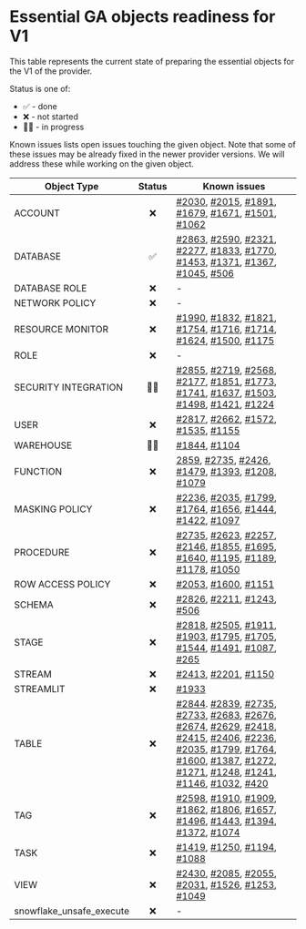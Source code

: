 # Essential GA objects readiness for V1

This table represents the current state of preparing the essential objects for the V1 of the provider.

Status is one of:
- ✅ - done<br>
- ❌ - not started<br>
- 👨‍💻 - in progress<br>

Known issues lists open issues touching the given object. Note that some of these issues may be already fixed in the
newer provider versions. We will address these while working on the given object.

| Object Type              | Status | Known issues                                                                                                                                                                                                                                                                                                                                                                                                                                                                                                                                                                                                                                                                                                                                                                                                                                                                                                                                                                                                                                                                                                                                                                                                                                                                                                                                                                                                                                                                                                                                                                                                                                                                                                                                                                                                                                                                                                                                                                                                                                                                                                         |
|--------------------------|:------:|----------------------------------------------------------------------------------------------------------------------------------------------------------------------------------------------------------------------------------------------------------------------------------------------------------------------------------------------------------------------------------------------------------------------------------------------------------------------------------------------------------------------------------------------------------------------------------------------------------------------------------------------------------------------------------------------------------------------------------------------------------------------------------------------------------------------------------------------------------------------------------------------------------------------------------------------------------------------------------------------------------------------------------------------------------------------------------------------------------------------------------------------------------------------------------------------------------------------------------------------------------------------------------------------------------------------------------------------------------------------------------------------------------------------------------------------------------------------------------------------------------------------------------------------------------------------------------------------------------------------------------------------------------------------------------------------------------------------------------------------------------------------------------------------------------------------------------------------------------------------------------------------------------------------------------------------------------------------------------------------------------------------------------------------------------------------------------------------------------------------|
| ACCOUNT                  |   ❌    | [#2030](https://github.com/Snowflake-Labs/terraform-provider-snowflake/issues/2030), [#2015](https://github.com/Snowflake-Labs/terraform-provider-snowflake/issues/2015), [#1891](https://github.com/Snowflake-Labs/terraform-provider-snowflake/issues/1891), [#1679](https://github.com/Snowflake-Labs/terraform-provider-snowflake/issues/1679), [#1671](https://github.com/Snowflake-Labs/terraform-provider-snowflake/issues/1671), [#1501](https://github.com/Snowflake-Labs/terraform-provider-snowflake/issues/1501), [#1062](https://github.com/Snowflake-Labs/terraform-provider-snowflake/issues/1062)                                                                                                                                                                                                                                                                                                                                                                                                                                                                                                                                                                                                                                                                                                                                                                                                                                                                                                                                                                                                                                                                                                                                                                                                                                                                                                                                                                                                                                                                                                    |
| DATABASE                 |   ✅    | [#2863](https://github.com/Snowflake-Labs/terraform-provider-snowflake/issues/2863), [#2590](https://github.com/Snowflake-Labs/terraform-provider-snowflake/issues/2590), [#2321](https://github.com/Snowflake-Labs/terraform-provider-snowflake/issues/2321), [#2277](https://github.com/Snowflake-Labs/terraform-provider-snowflake/issues/2277), [#1833](https://github.com/Snowflake-Labs/terraform-provider-snowflake/issues/1833), [#1770](https://github.com/Snowflake-Labs/terraform-provider-snowflake/issues/1770), [#1453](https://github.com/Snowflake-Labs/terraform-provider-snowflake/issues/1453), [#1371](https://github.com/Snowflake-Labs/terraform-provider-snowflake/issues/1371), [#1367](https://github.com/Snowflake-Labs/terraform-provider-snowflake/issues/1367), [#1045](https://github.com/Snowflake-Labs/terraform-provider-snowflake/issues/1045), [#506](https://github.com/Snowflake-Labs/terraform-provider-snowflake/issues/506)                                                                                                                                                                                                                                                                                                                                                                                                                                                                                                                                                                                                                                                                                                                                                                                                                                                                                                                                                                                                                                                                                                                                                  |
| DATABASE ROLE            |   ❌    | -                                                                                                                                                                                                                                                                                                                                                                                                                                                                                                                                                                                                                                                                                                                                                                                                                                                                                                                                                                                                                                                                                                                                                                                                                                                                                                                                                                                                                                                                                                                                                                                                                                                                                                                                                                                                                                                                                                                                                                                                                                                                                                                    |
| NETWORK POLICY           |   ❌    | -                                                                                                                                                                                                                                                                                                                                                                                                                                                                                                                                                                                                                                                                                                                                                                                                                                                                                                                                                                                                                                                                                                                                                                                                                                                                                                                                                                                                                                                                                                                                                                                                                                                                                                                                                                                                                                                                                                                                                                                                                                                                                                                    |
| RESOURCE MONITOR         |   ❌    | [#1990](https://github.com/Snowflake-Labs/terraform-provider-snowflake/issues/1990), [#1832](https://github.com/Snowflake-Labs/terraform-provider-snowflake/issues/1832), [#1821](https://github.com/Snowflake-Labs/terraform-provider-snowflake/issues/1821), [#1754](https://github.com/Snowflake-Labs/terraform-provider-snowflake/issues/1754), [#1716](https://github.com/Snowflake-Labs/terraform-provider-snowflake/issues/1716), [#1714](https://github.com/Snowflake-Labs/terraform-provider-snowflake/issues/1714), [#1624](https://github.com/Snowflake-Labs/terraform-provider-snowflake/issues/1624), [#1500](https://github.com/Snowflake-Labs/terraform-provider-snowflake/issues/1500), [#1175](https://github.com/Snowflake-Labs/terraform-provider-snowflake/issues/1175)                                                                                                                                                                                                                                                                                                                                                                                                                                                                                                                                                                                                                                                                                                                                                                                                                                                                                                                                                                                                                                                                                                                                                                                                                                                                                                                          |
| ROLE                     |   ❌    | -                                                                                                                                                                                                                                                                                                                                                                                                                                                                                                                                                                                                                                                                                                                                                                                                                                                                                                                                                                                                                                                                                                                                                                                                                                                                                                                                                                                                                                                                                                                                                                                                                                                                                                                                                                                                                                                                                                                                                                                                                                                                                                                    |
| SECURITY INTEGRATION     | 👨‍💻  | [#2855](https://github.com/Snowflake-Labs/terraform-provider-snowflake/issues/2855), [#2719](https://github.com/Snowflake-Labs/terraform-provider-snowflake/issues/2719), [#2568](https://github.com/Snowflake-Labs/terraform-provider-snowflake/issues/2568), [#2177](https://github.com/Snowflake-Labs/terraform-provider-snowflake/issues/2177), [#1851](https://github.com/Snowflake-Labs/terraform-provider-snowflake/issues/1851), [#1773](https://github.com/Snowflake-Labs/terraform-provider-snowflake/issues/1773), [#1741](https://github.com/Snowflake-Labs/terraform-provider-snowflake/issues/1741), [#1637](https://github.com/Snowflake-Labs/terraform-provider-snowflake/issues/1637), [#1503](https://github.com/Snowflake-Labs/terraform-provider-snowflake/issues/1503), [#1498](https://github.com/Snowflake-Labs/terraform-provider-snowflake/issues/1498), [#1421](https://github.com/Snowflake-Labs/terraform-provider-snowflake/issues/1421), [#1224](https://github.com/Snowflake-Labs/terraform-provider-snowflake/issues/1224)                                                                                                                                                                                                                                                                                                                                                                                                                                                                                                                                                                                                                                                                                                                                                                                                                                                                                                                                                                                                                                                           |
| USER                     |   ❌    | [#2817](https://github.com/Snowflake-Labs/terraform-provider-snowflake/issues/2817), [#2662](https://github.com/Snowflake-Labs/terraform-provider-snowflake/issues/2662), [#1572](https://github.com/Snowflake-Labs/terraform-provider-snowflake/issues/1572), [#1535](https://github.com/Snowflake-Labs/terraform-provider-snowflake/issues/1535), [#1155](https://github.com/Snowflake-Labs/terraform-provider-snowflake/issues/1155)                                                                                                                                                                                                                                                                                                                                                                                                                                                                                                                                                                                                                                                                                                                                                                                                                                                                                                                                                                                                                                                                                                                                                                                                                                                                                                                                                                                                                                                                                                                                                                                                                                                                              |
| WAREHOUSE                | 👨‍💻  | [#1844](https://github.com/Snowflake-Labs/terraform-provider-snowflake/issues/1844), [#1104](https://github.com/Snowflake-Labs/terraform-provider-snowflake/issues/1104)                                                                                                                                                                                                                                                                                                                                                                                                                                                                                                                                                                                                                                                                                                                                                                                                                                                                                                                                                                                                                                                                                                                                                                                                                                                                                                                                                                                                                                                                                                                                                                                                                                                                                                                                                                                                                                                                                                                                             |
| FUNCTION                 |   ❌    | [2859](https://github.com/Snowflake-Labs/terraform-provider-snowflake/issues/2859), [#2735](https://github.com/Snowflake-Labs/terraform-provider-snowflake/issues/2735), [#2426](https://github.com/Snowflake-Labs/terraform-provider-snowflake/issues/2426), [#1479](https://github.com/Snowflake-Labs/terraform-provider-snowflake/issues/1479), [#1393](https://github.com/Snowflake-Labs/terraform-provider-snowflake/issues/1393), [#1208](https://github.com/Snowflake-Labs/terraform-provider-snowflake/issues/1208), [#1079](https://github.com/Snowflake-Labs/terraform-provider-snowflake/issues/1079)                                                                                                                                                                                                                                                                                                                                                                                                                                                                                                                                                                                                                                                                                                                                                                                                                                                                                                                                                                                                                                                                                                                                                                                                                                                                                                                                                                                                                                                                                                     |
| MASKING POLICY           |   ❌    | [#2236](https://github.com/Snowflake-Labs/terraform-provider-snowflake/issues/2236), [#2035](https://github.com/Snowflake-Labs/terraform-provider-snowflake/issues/2035), [#1799](https://github.com/Snowflake-Labs/terraform-provider-snowflake/issues/1799), [#1764](https://github.com/Snowflake-Labs/terraform-provider-snowflake/issues/1764), [#1656](https://github.com/Snowflake-Labs/terraform-provider-snowflake/issues/1656), [#1444](https://github.com/Snowflake-Labs/terraform-provider-snowflake/issues/1444), [#1422](https://github.com/Snowflake-Labs/terraform-provider-snowflake/issues/1422), [#1097](https://github.com/Snowflake-Labs/terraform-provider-snowflake/issues/1097)                                                                                                                                                                                                                                                                                                                                                                                                                                                                                                                                                                                                                                                                                                                                                                                                                                                                                                                                                                                                                                                                                                                                                                                                                                                                                                                                                                                                               |
| PROCEDURE                |   ❌    | [#2735](https://github.com/Snowflake-Labs/terraform-provider-snowflake/issues/2735), [#2623](https://github.com/Snowflake-Labs/terraform-provider-snowflake/issues/2623), [#2257](https://github.com/Snowflake-Labs/terraform-provider-snowflake/issues/2257), [#2146](https://github.com/Snowflake-Labs/terraform-provider-snowflake/issues/2146), [#1855](https://github.com/Snowflake-Labs/terraform-provider-snowflake/issues/1855), [#1695](https://github.com/Snowflake-Labs/terraform-provider-snowflake/issues/1695), [#1640](https://github.com/Snowflake-Labs/terraform-provider-snowflake/issues/1640), [#1195](https://github.com/Snowflake-Labs/terraform-provider-snowflake/issues/1195), [#1189](https://github.com/Snowflake-Labs/terraform-provider-snowflake/issues/1189), [#1178](https://github.com/Snowflake-Labs/terraform-provider-snowflake/issues/1178), [#1050](https://github.com/Snowflake-Labs/terraform-provider-snowflake/issues/1050)                                                                                                                                                                                                                                                                                                                                                                                                                                                                                                                                                                                                                                                                                                                                                                                                                                                                                                                                                                                                                                                                                                                                                |
| ROW ACCESS POLICY        |   ❌    | [#2053](https://github.com/Snowflake-Labs/terraform-provider-snowflake/issues/2053), [#1600](https://github.com/Snowflake-Labs/terraform-provider-snowflake/issues/1600), [#1151](https://github.com/Snowflake-Labs/terraform-provider-snowflake/issues/1151)                                                                                                                                                                                                                                                                                                                                                                                                                                                                                                                                                                                                                                                                                                                                                                                                                                                                                                                                                                                                                                                                                                                                                                                                                                                                                                                                                                                                                                                                                                                                                                                                                                                                                                                                                                                                                                                        |
| SCHEMA                   |   ❌    | [#2826](https://github.com/Snowflake-Labs/terraform-provider-snowflake/issues/2826), [#2211](https://github.com/Snowflake-Labs/terraform-provider-snowflake/issues/2211), [#1243](https://github.com/Snowflake-Labs/terraform-provider-snowflake/issues/1243), [#506](https://github.com/Snowflake-Labs/terraform-provider-snowflake/issues/506)                                                                                                                                                                                                                                                                                                                                                                                                                                                                                                                                                                                                                                                                                                                                                                                                                                                                                                                                                                                                                                                                                                                                                                                                                                                                                                                                                                                                                                                                                                                                                                                                                                                                                                                                                                     |
| STAGE                    |   ❌    | [#2818](https://github.com/Snowflake-Labs/terraform-provider-snowflake/issues/2818), [#2505](https://github.com/Snowflake-Labs/terraform-provider-snowflake/issues/2505), [#1911](https://github.com/Snowflake-Labs/terraform-provider-snowflake/issues/1911), [#1903](https://github.com/Snowflake-Labs/terraform-provider-snowflake/issues/1903), [#1795](https://github.com/Snowflake-Labs/terraform-provider-snowflake/issues/1795), [#1705](https://github.com/Snowflake-Labs/terraform-provider-snowflake/issues/1705), [#1544](https://github.com/Snowflake-Labs/terraform-provider-snowflake/issues/1544), [#1491](https://github.com/Snowflake-Labs/terraform-provider-snowflake/issues/1491), [#1087](https://github.com/Snowflake-Labs/terraform-provider-snowflake/issues/1087), [#265](https://github.com/Snowflake-Labs/terraform-provider-snowflake/issues/265)                                                                                                                                                                                                                                                                                                                                                                                                                                                                                                                                                                                                                                                                                                                                                                                                                                                                                                                                                                                                                                                                                                                                                                                                                                       |
| STREAM                   |   ❌    | [#2413](https://github.com/Snowflake-Labs/terraform-provider-snowflake/issues/2413), [#2201](https://github.com/Snowflake-Labs/terraform-provider-snowflake/issues/2201), [#1150](https://github.com/Snowflake-Labs/terraform-provider-snowflake/issues/1150)                                                                                                                                                                                                                                                                                                                                                                                                                                                                                                                                                                                                                                                                                                                                                                                                                                                                                                                                                                                                                                                                                                                                                                                                                                                                                                                                                                                                                                                                                                                                                                                                                                                                                                                                                                                                                                                        |
| STREAMLIT                |   ❌    | [#1933](https://github.com/Snowflake-Labs/terraform-provider-snowflake/issues/1933)                                                                                                                                                                                                                                                                                                                                                                                                                                                                                                                                                                                                                                                                                                                                                                                                                                                                                                                                                                                                                                                                                                                                                                                                                                                                                                                                                                                                                                                                                                                                                                                                                                                                                                                                                                                                                                                                                                                                                                                                                                  |
| TABLE                    |   ❌    | [#2844](https://github.com/Snowflake-Labs/terraform-provider-snowflake/issues/2844). [#2839](https://github.com/Snowflake-Labs/terraform-provider-snowflake/issues/2839), [#2735](https://github.com/Snowflake-Labs/terraform-provider-snowflake/issues/2735), [#2733](https://github.com/Snowflake-Labs/terraform-provider-snowflake/issues/2733), [#2683](https://github.com/Snowflake-Labs/terraform-provider-snowflake/issues/2683), [#2676](https://github.com/Snowflake-Labs/terraform-provider-snowflake/issues/2676), [#2674](https://github.com/Snowflake-Labs/terraform-provider-snowflake/issues/2674), [#2629](https://github.com/Snowflake-Labs/terraform-provider-snowflake/issues/2629), [#2418](https://github.com/Snowflake-Labs/terraform-provider-snowflake/issues/2418), [#2415](https://github.com/Snowflake-Labs/terraform-provider-snowflake/issues/2415), [#2406](https://github.com/Snowflake-Labs/terraform-provider-snowflake/issues/2406), [#2236](https://github.com/Snowflake-Labs/terraform-provider-snowflake/issues/2236), [#2035](https://github.com/Snowflake-Labs/terraform-provider-snowflake/issues/2035), [#1799](https://github.com/Snowflake-Labs/terraform-provider-snowflake/issues/1799), [#1764](https://github.com/Snowflake-Labs/terraform-provider-snowflake/issues/1764), [#1600](https://github.com/Snowflake-Labs/terraform-provider-snowflake/issues/1600), [#1387](https://github.com/Snowflake-Labs/terraform-provider-snowflake/issues/1387), [#1272](https://github.com/Snowflake-Labs/terraform-provider-snowflake/issues/1272), [#1271](https://github.com/Snowflake-Labs/terraform-provider-snowflake/issues/1271), [#1248](https://github.com/Snowflake-Labs/terraform-provider-snowflake/issues/1248), [#1241](https://github.com/Snowflake-Labs/terraform-provider-snowflake/issues/1241), [#1146](https://github.com/Snowflake-Labs/terraform-provider-snowflake/issues/1146), [#1032](https://github.com/Snowflake-Labs/terraform-provider-snowflake/issues/1032), [#420](https://github.com/Snowflake-Labs/terraform-provider-snowflake/issues/420) |
| TAG                      |   ❌    | [#2598](https://github.com/Snowflake-Labs/terraform-provider-snowflake/issues/2598), [#1910](https://github.com/Snowflake-Labs/terraform-provider-snowflake/issues/1910), [#1909](https://github.com/Snowflake-Labs/terraform-provider-snowflake/issues/1909), [#1862](https://github.com/Snowflake-Labs/terraform-provider-snowflake/issues/1862), [#1806](https://github.com/Snowflake-Labs/terraform-provider-snowflake/issues/1806), [#1657](https://github.com/Snowflake-Labs/terraform-provider-snowflake/issues/1657), [#1496](https://github.com/Snowflake-Labs/terraform-provider-snowflake/issues/1496), [#1443](https://github.com/Snowflake-Labs/terraform-provider-snowflake/issues/1443), [#1394](https://github.com/Snowflake-Labs/terraform-provider-snowflake/issues/1394), [#1372](https://github.com/Snowflake-Labs/terraform-provider-snowflake/issues/1372), [#1074](https://github.com/Snowflake-Labs/terraform-provider-snowflake/issues/1074)                                                                                                                                                                                                                                                                                                                                                                                                                                                                                                                                                                                                                                                                                                                                                                                                                                                                                                                                                                                                                                                                                                                                                |
| TASK                     |   ❌    | [#1419](https://github.com/Snowflake-Labs/terraform-provider-snowflake/issues/1419), [#1250](https://github.com/Snowflake-Labs/terraform-provider-snowflake/issues/1250), [#1194](https://github.com/Snowflake-Labs/terraform-provider-snowflake/issues/1194), [#1088](https://github.com/Snowflake-Labs/terraform-provider-snowflake/issues/1088)                                                                                                                                                                                                                                                                                                                                                                                                                                                                                                                                                                                                                                                                                                                                                                                                                                                                                                                                                                                                                                                                                                                                                                                                                                                                                                                                                                                                                                                                                                                                                                                                                                                                                                                                                                   |
| VIEW                     |   ❌    | [#2430](https://github.com/Snowflake-Labs/terraform-provider-snowflake/issues/2430), [#2085](https://github.com/Snowflake-Labs/terraform-provider-snowflake/issues/2085), [#2055](https://github.com/Snowflake-Labs/terraform-provider-snowflake/issues/2055), [#2031](https://github.com/Snowflake-Labs/terraform-provider-snowflake/issues/2031), [#1526](https://github.com/Snowflake-Labs/terraform-provider-snowflake/issues/1526), [#1253](https://github.com/Snowflake-Labs/terraform-provider-snowflake/issues/1253), [#1049](https://github.com/Snowflake-Labs/terraform-provider-snowflake/issues/1049)                                                                                                                                                                                                                                                                                                                                                                                                                                                                                                                                                                                                                                                                                                                                                                                                                                                                                                                                                                                                                                                                                                                                                                                                                                                                                                                                                                                                                                                                                                    |
| snowflake_unsafe_execute |   ❌    | -                                                                                                                                                                                                                                                                                                                                                                                                                                                                                                                                                                                                                                                                                                                                                                                                                                                                                                                                                                                                                                                                                                                                                                                                                                                                                                                                                                                                                                                                                                                                                                                                                                                                                                                                                                                                                                                                                                                                                                                                                                                                                                                    |
